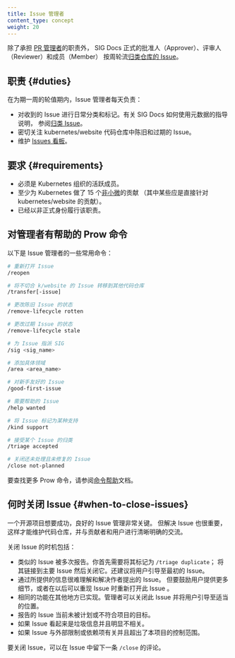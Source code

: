 ```yaml
---
title: Issue 管理者
content_type: concept
weight: 20
---
```

<!--
title: Issue Wranglers
content_type: concept
weight: 20
-->

<!-- overview -->

<!--
Alongside the [PR Wrangler](/docs/contribute/participate/pr-wranglers),formal approvers,
and reviewers, members of SIG Docs take week long shifts
[triaging and categorising issues](/docs/contribute/review/for-approvers/#triage-and-categorize-issues)
for the repository.
-->
除了承担 [PR 管理者](/zh-cn/docs/contribute/participate/pr-wranglers)的职责外，
SIG Docs 正式的批准人（Approver）、评审人（Reviewer）和成员（Member）
按周轮流[归类仓库的 Issue](/zh-cn/docs/contribute/review/for-approvers/#triage-and-categorize-issues)。

<!-- body -->

<!--
## Duties

Each day in a week-long shift the Issue Wrangler will be responsible for:

- Triaging and tagging incoming issues daily. See
  [Triage and categorize issues](/docs/contribute/review/for-approvers/#triage-and-categorize-issues)
  for guidelines on how SIG Docs uses metadata.
- Keeping an eye on stale & rotten issues within the kubernetes/website repository.
- Maintenance of the [Issues board](https://github.com/orgs/kubernetes/projects/72/views/1).
-->
## 职责   {#duties}

在为期一周的轮值期内，Issue 管理者每天负责：

- 对收到的 Issue 进行日常分类和标记。有关 SIG Docs 如何使用元数据的指导说明，
  参阅[归类 Issue](/zh-cn/docs/contribute/review/for-approvers/#triage-and-categorize-issues)。
- 密切关注 kubernetes/website 代码仓库中陈旧和过期的 Issue。
- 维护 [Issues 看板](https://github.com/orgs/kubernetes/projects/72/views/1)。

<!--
## Requirements

- Must be an active member of the Kubernetes organization.
- A minimum of 15 [non-trivial](https://www.kubernetes.dev/docs/guide/pull-requests/#trivial-edits)
  contributions to Kubernetes (of which a certain amount should be directed towards kubernetes/website).
- Performing the role in an informal capacity already.
-->
## 要求   {#requirements}

- 必须是 Kubernetes 组织的活跃成员。
- 至少为 Kubernetes 做了 15
  个[非小微](https://www.kubernetes.dev/docs/guide/pull-requests/#trivial-edits)的贡献
  （其中某些应是直接针对 kubernetes/website 的贡献）。
- 已经以非正式身份履行该职责。

<!--
## Helpful Prow commands for wranglers

Below are some commonly used commands for Issue Wranglers:
-->
## 对管理者有帮助的 Prow 命令

以下是 Issue 管理者的一些常用命令：

<!--
```bash
# reopen an issue
/reopen

# transfer issues that don't fit in k/website to another repository
/transfer[-issue]

# change the state of rotten issues
/remove-lifecycle rotten

# change the state of stale issues
/remove-lifecycle stale

# assign sig to an issue
/sig <sig_name>

# add specific area
/area <area_name>

# for beginner friendly issues
/good-first-issue

# issues that needs help
/help wanted

# tagging issue as support specific
/kind support

# to accept triaging for an issue
/triage accepted

# closing an issue we won't be working on and haven't fixed yet
/close not-planned
```
-->
```bash
# 重新打开 Issue
/reopen

# 将不切合 k/website 的 Issue 转移到其他代码仓库
/transfer[-issue]

# 更改陈旧 Issue 的状态
/remove-lifecycle rotten

# 更改过期 Issue 的状态
/remove-lifecycle stale

# 为 Issue 指派 SIG
/sig <sig_name>

# 添加具体领域
/area <area_name>

# 对新手友好的 Issue
/good-first-issue

# 需要帮助的 Issue
/help wanted

# 将 Issue 标记为某种支持
/kind support

# 接受某个 Issue 的归类
/triage accepted

# 关闭还未处理且未修复的 Issue
/close not-planned
```

<!--
To find more Prow commands, refer to the [Command Help](https://prow.k8s.io/command-help) documentation.
-->
要查找更多 Prow 命令，请参阅[命令帮助](https://prow.k8s.io/command-help)文档。

<!--
## When to close Issues

For an open source project to succeed, good issue management is crucial.
But it is also critical to resolve issues in order to maintain the repository
and communicate clearly with contributors and users.
-->
## 何时关闭 Issue   {#when-to-close-issues}

一个开源项目想要成功，良好的 Issue 管理非常关键。
但解决 Issue 也很重要，这样才能维护代码仓库，并与贡献者和用户进行清晰明确的交流。

<!--
Close issues when:

- A similar issue is reported more than once.You will first need to tag it as `/triage duplicate`;
  link it to the main issue & then close it. It is also advisable to direct the users to the original issue.
- It is very difficult to understand and address the issue presented by the author with the information provided.
  However, encourage the user to provide more details or reopen the issue if they can reproduce it later.
- The same functionality is implemented elsewhere. One can close this issue and direct user to the appropriate place.
- The reported issue is not currently planned or aligned with the project's goals.
- If the issue appears to be spam and is clearly unrelated.
- If the issue is related to an external limitation or dependency and is beyond the control of the project.
-->
关闭 Issue 的时机包括：

- 类似的 Issue 被多次报告。你首先需要将其标记为 `/triage duplicate`；
  将其链接到主要 Issue 然后关闭它。还建议将用户引导至最初的 Issue。
- 通过所提供的信息很难理解和解决作者提出的 Issue。
  但要鼓励用户提供更多细节，或者在以后可以重现 Issue 时重新打开此 Issue 。
- 相同的功能在其他地方已实现。管理者可以关闭此 Issue 并将用户引导至适当的位置。
- 报告的 Issue 当前未被计划或不符合项目的目标。
- 如果 Issue 看起来是垃圾信息并且明显不相关。
- 如果 Issue 与外部限制或依赖项有关并且超出了本项目的控制范围。

<!--
To close an issue, leave a `/close` comment on the issue.
-->
要关闭 Issue，可以在 Issue 中留下一条 `/close` 的评论。
